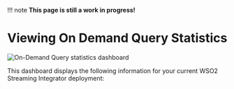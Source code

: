 !!! note
    **This page is still a work in progress!**
    
# Viewing On Demand Query Statistics

![On-Demand Query statistics dashboard]({{base_path}}/images/streaming-integrator-grafana-dashboard/on_demand_query_statistics_dashboard.png)

This dashboard displays the following information for your current WSO2 Streaming Integrator deployment: